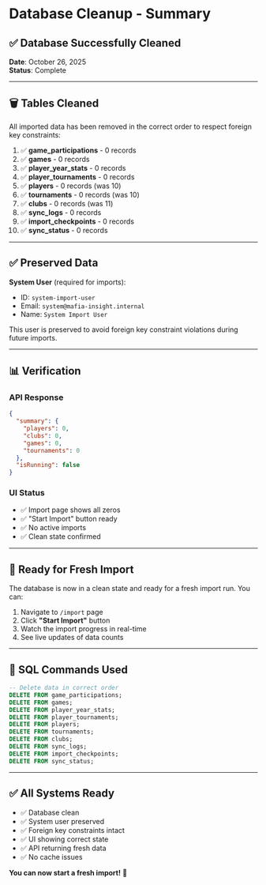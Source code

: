 # Database Cleanup - Summary

## ✅ Database Successfully Cleaned

**Date**: October 26, 2025  
**Status**: Complete

---

## 🗑️ Tables Cleaned

All imported data has been removed in the correct order to respect foreign key constraints:

1. ✅ **game_participations** - 0 records
2. ✅ **games** - 0 records
3. ✅ **player_year_stats** - 0 records
4. ✅ **player_tournaments** - 0 records
5. ✅ **players** - 0 records (was 10)
6. ✅ **tournaments** - 0 records (was 10)
7. ✅ **clubs** - 0 records (was 11)
8. ✅ **sync_logs** - 0 records
9. ✅ **import_checkpoints** - 0 records
10. ✅ **sync_status** - 0 records

---

## ✅ Preserved Data

**System User** (required for imports):

- ID: `system-import-user`
- Email: `system@mafia-insight.internal`
- Name: `System Import User`

This user is preserved to avoid foreign key constraint violations during future imports.

---

## 📊 Verification

### API Response

```json
{
  "summary": {
    "players": 0,
    "clubs": 0,
    "games": 0,
    "tournaments": 0
  },
  "isRunning": false
}
```

### UI Status

- ✅ Import page shows all zeros
- ✅ "Start Import" button ready
- ✅ No active imports
- ✅ Clean state confirmed

---

## 🚀 Ready for Fresh Import

The database is now in a clean state and ready for a fresh import run. You can:

1. Navigate to `/import` page
2. Click **"Start Import"** button
3. Watch the import progress in real-time
4. See live updates of data counts

---

## 📝 SQL Commands Used

```sql
-- Delete data in correct order
DELETE FROM game_participations;
DELETE FROM games;
DELETE FROM player_year_stats;
DELETE FROM player_tournaments;
DELETE FROM players;
DELETE FROM tournaments;
DELETE FROM clubs;
DELETE FROM sync_logs;
DELETE FROM import_checkpoints;
DELETE FROM sync_status;
```

---

## ✅ All Systems Ready

- ✅ Database clean
- ✅ System user preserved
- ✅ Foreign key constraints intact
- ✅ UI showing correct state
- ✅ API returning fresh data
- ✅ No cache issues

**You can now start a fresh import!** 🎉
